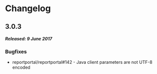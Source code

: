 # Changelog

## 3.0.3
##### Released: 9 June 2017

### Bugfixes

* reportportal/reportportal#142 - Java client parameters are not UTF-8 encoded

